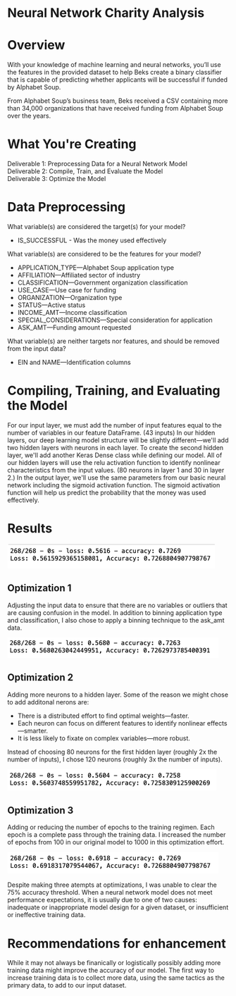 # Neural Network Charity Analysis
# Overview
With your knowledge of machine learning and neural networks, you’ll use the features in the provided dataset to help Beks create a binary classifier that is capable of predicting whether applicants will be successful if funded by Alphabet Soup.

From Alphabet Soup’s business team, Beks received a CSV containing more than 34,000 organizations that have received funding from Alphabet Soup over the years. 

# What You're Creating
Deliverable 1: Preprocessing Data for a Neural Network Model \
Deliverable 2: Compile, Train, and Evaluate the Model \
Deliverable 3: Optimize the Model 


# Data Preprocessing
What variable(s) are considered the target(s) for your model?
- IS_SUCCESSFUL - Was the money used effectively

What variable(s) are considered to be the features for your model?
- APPLICATION_TYPE—Alphabet Soup application type
- AFFILIATION—Affiliated sector of industry
- CLASSIFICATION—Government organization classification
- USE_CASE—Use case for funding
- ORGANIZATION—Organization type
- STATUS—Active status
- INCOME_AMT—Income classification
- SPECIAL_CONSIDERATIONS—Special consideration for application
- ASK_AMT—Funding amount requested 

What variable(s) are neither targets nor features, and should be removed from the input data? 
- EIN and NAME—Identification columns 

# Compiling, Training, and Evaluating the Model
For our input layer, we must add the number of input features equal to the number of variables in our feature DataFrame. (43 inputs) 
In our hidden layers, our deep learning model structure will be slightly different—we'll add two hidden layers with neurons in each layer. To create the second hidden layer, we'll add another Keras Dense class while defining our model. All of our hidden layers will use the relu activation function to identify nonlinear characteristics from the input values. (80 neurons in layer 1 and 30 in layer 2.) 
In the output layer, we'll use the same parameters from our basic neural network including the sigmoid activation function. The sigmoid activation function will help us predict the probability that the money was used effectively.

# Results 
![OGModel](https://github.com/cfusco77/Neural_Network_Charity_Analysis/blob/main/Resources/OG_Model.png)


## Optimization 1 
Adjusting the input data to ensure that there are no variables or outliers that are causing confusion in the model. In addition to binning application type and classification, I also chose to apply a binning technique to the ask_amt data. 

![Optimization1](https://github.com/cfusco77/Neural_Network_Charity_Analysis/blob/main/Resources/Optimization1.png)

## Optimization 2
Adding more neurons to a hidden layer. Some of the reason we might chose to add additonal nerons are: 
- There is a distributed effort to find optimal weights—faster.
- Each neuron can focus on different features to identify nonlinear effects—smarter.
- It is less likely to fixate on complex variables—more robust.

Instead of choosing 80 neurons for the first hidden layer (roughly 2x the number of inputs), I chose 120 neurons (roughly 3x the number of inputs). 

![Optimization2](https://github.com/cfusco77/Neural_Network_Charity_Analysis/blob/main/Resources/Optimization2.png) 

## Optimization 3
Adding or reducing the number of epochs to the training regimen. Each epoch is a complete pass through the training data. I increased the number of epochs from 100 in our original model to 1000 in this optimization effort. 

![Optimization](https://github.com/cfusco77/Neural_Network_Charity_Analysis/blob/main/Resources/Optimization3.png) 


Despite making three atempts at optimizations, I was unable to clear the 75% accuracy threshold.  When a neural network model does not meet performance expectations, it is usually due to one of two causes: inadequate or inappropriate model design for a given dataset, or insufficient or ineffective training data.

# Recommendations for enhancement
While it may not always be finanically or logistically possibly adding more training data might improve the accuracy of our model. The first way to increase training data is to collect more data, using the same tactics as the primary data, to add to our input dataset. 
